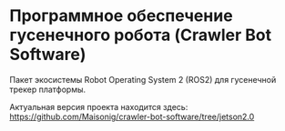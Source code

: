 # Программное обеспечение гусенечного робота (Crawler Bot Software)
Пакет экосистемы Robot Operating System 2 (ROS2) для гусенечной трекер платформы. 

Актуальная версия проекта находится здесь:
https://github.com/Maisonig/crawler-bot-software/tree/jetson2.0

